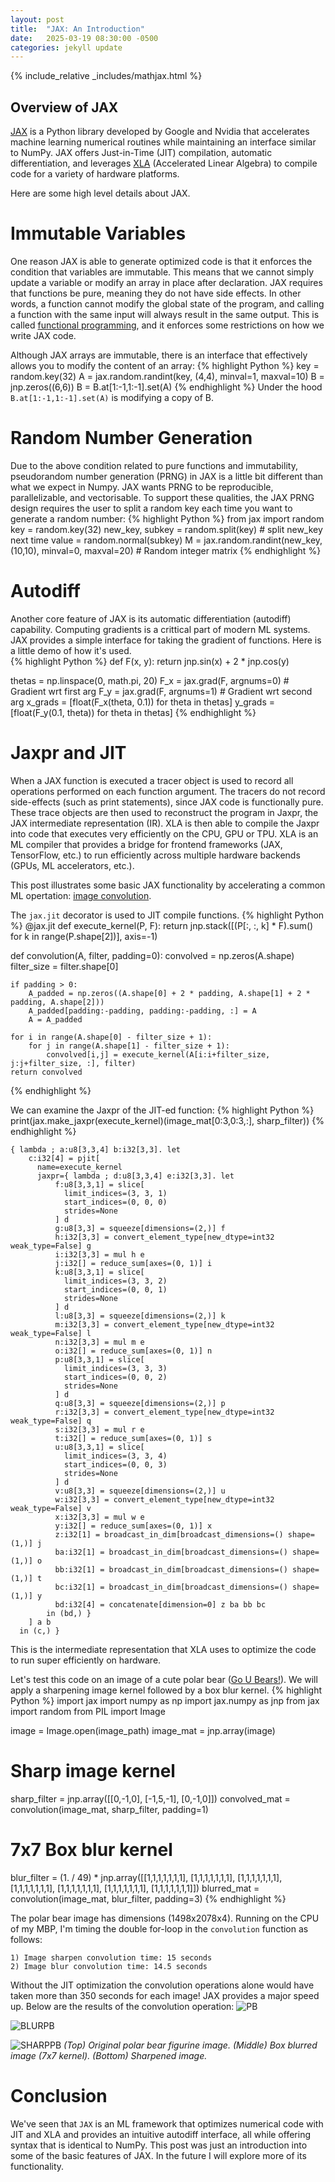 ```yaml
---
layout: post
title:  "JAX: An Introduction"
date:   2025-03-19 08:30:00 -0500
categories: jekyll update
---
```

{% include_relative _includes/mathjax.html %}

## Overview of JAX 

[JAX][jax] is a Python library developed by Google and Nvidia that accelerates machine learning numerical routines while maintaining an interface similar to NumPy. JAX offers Just-in-Time (JIT) compilation, automatic differentiation, and leverages [XLA][xla] (Accelerated Linear Algebra) to compile code for a variety of hardware platforms. 

Here are some high level details about JAX.

# Immutable Variables
One reason JAX is able to generate optimized code is that it enforces the condition that variables are immutable. This means that we cannot simply update a variable or modify an array in place after declaration. JAX requires that functions be pure, meaning they do not have side effects. In other words, a function cannot modify the global state of the program, and calling a function with the same input will always result in the same output. This is called [functional programming][func], and it enforces some restrictions on how we write JAX code. 

Although JAX arrays are immutable, there is an interface that effectively allows you to modify the content of an array:
{% highlight Python %}
key = random.key(32)
A = jax.random.randint(key, (4,4), minval=1, maxval=10)
B = jnp.zeros((6,6))
B = B.at[1:-1,1:-1].set(A)
{% endhighlight %}
Under the hood `B.at[1:-1,1:-1].set(A)` is modifying a copy of B.

# Random Number Generation
Due to the above condition related to pure functions and immutability, pseudorandom number generation (PRNG) in JAX is a little bit different than what we expect in Numpy. JAX wants PRNG to be reproducible, parallelizable, and vectorisable. To support these qualities, the JAX PRNG design requires the user to split a random key each time you want to generate a random number:
{% highlight Python %}
from jax import random
key = random.key(32)
new_key, subkey = random.split(key) # split new_key next time
value = random.normal(subkey)
M = jax.random.randint(new_key, (10,10), minval=0, maxval=20) # Random integer matrix
{% endhighlight %}

# Autodiff
Another core feature of JAX is its automatic differentiation (autodiff) capability. Computing gradients is a crittical part of modern ML systems. JAX provides a simple interface for taking the gradient of functions. Here is a little demo of how it's used.  
{% highlight Python %}
def F(x, y):
    return jnp.sin(x) + 2 * jnp.cos(y)

thetas = np.linspace(0, math.pi, 20)
F_x = jax.grad(F, argnums=0) # Gradient wrt first arg
F_y = jax.grad(F, argnums=1) # Gradient wrt second arg
x_grads = [float(F_x(theta, 0.1)) for theta in thetas]
y_grads = [float(F_y(0.1, theta)) for theta in thetas]
{% endhighlight %}

# Jaxpr and JIT
When a JAX function is executed a tracer object is used to record all operations performed on each function argument. The tracers do not record
side-effects (such as print statements), since JAX code is functionally pure. These trace objects are then used to reconstruct the program in
Jaxpr, the JAX intermediate representation (IR). XLA is then able to compile the Jaxpr into code that executes very efficiently on the CPU, GPU or TPU. XLA is an ML compiler that provides a bridge for frontend frameworks (JAX, TensorFlow, etc.) to run efficiently across multiple hardware backends (GPUs, ML accelerators, etc.). 
 

This post illustrates some basic JAX functionality by accelerating a common ML opertation: [image convolution][kernel].


The `jax.jit` decorator is used to JIT compile functions.
{% highlight Python %}
@jax.jit
def execute_kernel(P, F):
    return jnp.stack([(P[:, :, k] * F).sum() for k in range(P.shape[2])], axis=-1)

def convolution(A, filter, padding=0):
    convolved = np.zeros(A.shape)
    filter_size = filter.shape[0]

    if padding > 0:
        A_padded = np.zeros((A.shape[0] + 2 * padding, A.shape[1] + 2 * padding, A.shape[2]))
        A_padded[padding:-padding, padding:-padding, :] = A
        A = A_padded
    
    for i in range(A.shape[0] - filter_size + 1):
        for j in range(A.shape[1] - filter_size + 1):
            convolved[i,j] = execute_kernel(A[i:i+filter_size, j:j+filter_size, :], filter)
    return convolved
{% endhighlight %}

We can examine the Jaxpr of the JIT-ed function:
{% highlight Python %}
print(jax.make_jaxpr(execute_kernel)(image_mat[0:3,0:3,:], sharp_filter))
{% endhighlight %}

```mlir
{ lambda ; a:u8[3,3,4] b:i32[3,3]. let
    c:i32[4] = pjit[
      name=execute_kernel
      jaxpr={ lambda ; d:u8[3,3,4] e:i32[3,3]. let
          f:u8[3,3,1] = slice[
            limit_indices=(3, 3, 1)
            start_indices=(0, 0, 0)
            strides=None
          ] d
          g:u8[3,3] = squeeze[dimensions=(2,)] f
          h:i32[3,3] = convert_element_type[new_dtype=int32 weak_type=False] g
          i:i32[3,3] = mul h e
          j:i32[] = reduce_sum[axes=(0, 1)] i
          k:u8[3,3,1] = slice[
            limit_indices=(3, 3, 2)
            start_indices=(0, 0, 1)
            strides=None
          ] d
          l:u8[3,3] = squeeze[dimensions=(2,)] k
          m:i32[3,3] = convert_element_type[new_dtype=int32 weak_type=False] l
          n:i32[3,3] = mul m e
          o:i32[] = reduce_sum[axes=(0, 1)] n
          p:u8[3,3,1] = slice[
            limit_indices=(3, 3, 3)
            start_indices=(0, 0, 2)
            strides=None
          ] d
          q:u8[3,3] = squeeze[dimensions=(2,)] p
          r:i32[3,3] = convert_element_type[new_dtype=int32 weak_type=False] q
          s:i32[3,3] = mul r e
          t:i32[] = reduce_sum[axes=(0, 1)] s
          u:u8[3,3,1] = slice[
            limit_indices=(3, 3, 4)
            start_indices=(0, 0, 3)
            strides=None
          ] d
          v:u8[3,3] = squeeze[dimensions=(2,)] u
          w:i32[3,3] = convert_element_type[new_dtype=int32 weak_type=False] v
          x:i32[3,3] = mul w e
          y:i32[] = reduce_sum[axes=(0, 1)] x
          z:i32[1] = broadcast_in_dim[broadcast_dimensions=() shape=(1,)] j
          ba:i32[1] = broadcast_in_dim[broadcast_dimensions=() shape=(1,)] o
          bb:i32[1] = broadcast_in_dim[broadcast_dimensions=() shape=(1,)] t
          bc:i32[1] = broadcast_in_dim[broadcast_dimensions=() shape=(1,)] y
          bd:i32[4] = concatenate[dimension=0] z ba bb bc
        in (bd,) }
    ] a b
  in (c,) }
```
This is the intermediate representation that XLA uses to optimize the code to run super efficiently on hardware. 


Let's test this code on an image of a cute polar bear ([Go U Bears!][bowdoin]). 
We will apply a sharpening image kernel followed by a box blur kernel.
{% highlight Python %}
import jax
import numpy as np
import jax.numpy as jnp
from jax import random
from PIL import Image

image = Image.open(image_path)
image_mat = jnp.array(image)

# Sharp image kernel
sharp_filter = jnp.array([[0,-1,0],
                          [-1,5,-1],
                          [0,-1,0]])
convolved_mat = convolution(image_mat, sharp_filter, padding=1)

# 7x7 Box blur kernel
blur_filter = (1. / 49) * jnp.array([[1,1,1,1,1,1,1],
                                    [1,1,1,1,1,1,1],
                                    [1,1,1,1,1,1,1],
                                    [1,1,1,1,1,1,1],
                                    [1,1,1,1,1,1,1],
                                    [1,1,1,1,1,1,1],
                                    [1,1,1,1,1,1,1]])
blurred_mat = convolution(image_mat, blur_filter, padding=3)
{% endhighlight %}

The polar bear image has dimensions (1498x2078x4). Running on the CPU of my MBP, I'm timing the double for-loop in the `convolution` function
as follows: 
```
1) Image sharpen convolution time: 15 seconds
2) Image blur convolution time: 14.5 seconds
```

Without the JIT optimization the convolution operations alone would have taken more than 350 seconds for each image! JAX provides a major speed up.
Below are the results of the convolution operation:
![PB](/images/convolution/toy_polar_bear.png)

![BLURPB](/images/convolution/toy_polar_bear_box_blurred.png)

![SHARPPB](/images/convolution/toy_polar_bear_sharpened.png)
*<medium>(Top) Original polar bear figurine image. (Middle) Box blurred image (7x7 kernel). (Bottom) Sharpened image. </medium>*

# Conclusion
We've seen that `JAX` is an ML framework that optimizes numerical code with JIT and XLA and provides an intuitive autodiff interface, all while offering syntax that is identical to NumPy. This post was just an introduction into some of the basic features of JAX. In the future I will explore more of its functionality. 

[jax]: https://docs.jax.dev/en/latest/quickstart.html
[xla]: https://openxla.org
[func]: https://docs.python.org/3/howto/functional.html
[kernel]: https://en.wikipedia.org/wiki/Kernel_(image_processing)
[bowdoin]: https://bowdoinorient.com/2024/02/02/mens-hockey-crushes-colby-in-219th-rivalry-game/
